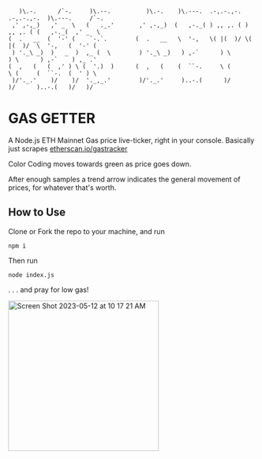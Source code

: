 ```
   )\.-.      /`-.     )\.--.          )\.-.    )\.---.  .-,.-.,-. .-,.-.,-.  )\.---.     /`-.  
 ,' ,-,_)   ,' _  \   (   ._.'       ,' ,-,_)  (   ,-._( ) ,, ,. ( ) ,, ,. ( (   ,-._(  ,' _  \ 
(  .   __  (  '-' (    `-.`.        (  .   __   \  '-,   \( |(  )/ \( |(  )/  \  '-,   (  '-' ( 
 ) '._\ _)  )   _  )  ,_ (  \        ) '._\ _)   ) ,-`      ) \       ) \      ) ,-`    ) ,_ .' 
(  ,   (   (  ,' ) \ (  '.)  )      (  ,   (    (  ``-.     \ (       \ (     (  ``-.  (  ' ) \ 
 )/'._.'    )/    )/  '._,_.'        )/'._.'     )..-.(      )/        )/      )..-.(   )/   )/ 
```

# GAS GETTER

A Node.js ETH Mainnet Gas price live-ticker, right in your console. Basically just scrapes [etherscan.io/gastracker]('https://etherscan.io/gastracker')

Color Coding moves towards green as price goes down.

After enough samples a trend arrow indicates the general movement of prices, for whatever that's worth.

## How to Use

Clone or Fork the repo to your machine, and run 

`npm i`

Then run

`node index.js`

. . . and pray for low gas!

<img width="305" alt="Screen Shot 2023-05-12 at 10 17 21 AM" src="https://github.com/futurethang/gas-getter/assets/17099707/eb8406d7-c31c-4c3a-9267-efe40daa4d57">

